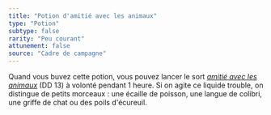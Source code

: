 ```yaml
---
title: "Potion d'amitié avec les animaux"
type: "Potion"
subtype: false
rarity: "Peu courant"
attunement: false
source: "Cadre de campagne"
---
```

Quand vous buvez cette potion, vous pouvez lancer le sort [_amitié avec les animaux_](/grimoire/amitie-avec-les-animaux) (DD 13) à volonté pendant 1 heure. Si on agite ce liquide trouble, on distingue de petits morceaux : une écaille de poisson, une langue de colibri, une griffe de chat ou des poils d'écureuil.
